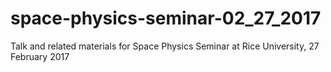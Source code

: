 # space-physics-seminar-02_27_2017
Talk and related materials for Space Physics Seminar at Rice University, 27 February 2017
